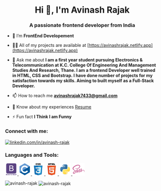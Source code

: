 <h1 align="center">Hi 👋, I'm Avinash Rajak</h1>
<h3 align="center">A passionate frontend developer from India</h3>




- 🌱 I’m  **FrontEnd Developement**

- 👨‍💻 All of my projects are available at [https://avinashrajak.netlify.app](https://avinashrajak.netlify.app)

- 💬 Ask me about **I am a first year student pursuing Electronics & Telecommunication at K.C. College Of Engineering And Management Studies And Research, Thane. I am a frontend Developer well trained in HTML, CSS and Bootstrap. I have done number of projects for my satisfaction towards my skills. Aiming to built myself as a Full-Stack Developer.**

- 📫 How to reach me **avinashrajak7433@gmail.com**

- 📄 Know about my experiences [Resume](https://drive.google.com/file/d/1dAidR51kZ9mE1OopwqPnxHlfOxFN36hw/view?usp=sharing)

- ⚡ Fun fact **I Think I am Funny**

<h3 align="left">Connect with me:</h3>
<p align="left">
<a href="https://linkedin.com/in/avinash-rajak" target="_blank"><img align="center" src="https://raw.githubusercontent.com/rahuldkjain/github-profile-readme-generator/master/src/images/icons/Social/linked-in-alt.svg" alt="linkedin.com/in/avinash-rajak" height="30" width="40" /></a>
</p>

<h3 align="left">Languages and Tools:</h3>
<p align="left"> <a href="https://getbootstrap.com"  target="_blank"> <img src="https://raw.githubusercontent.com/devicons/devicon/master/icons/bootstrap/bootstrap-plain-wordmark.svg" alt="bootstrap" width="40" height="40"/> </a> <a href="https://www.cprogramming.com/"  target="_blank"> <img src="https://raw.githubusercontent.com/devicons/devicon/master/icons/c/c-original.svg" alt="c" width="40" height="40"/> </a> <a href="https://www.w3schools.com/css/"  target="_blank"> <img src="https://raw.githubusercontent.com/devicons/devicon/master/icons/css3/css3-original-wordmark.svg" alt="css3" width="40" height="40"/> </a> <a href="https://www.w3.org/html/"  target="_blank"> <img src="https://raw.githubusercontent.com/devicons/devicon/master/icons/html5/html5-original-wordmark.svg" alt="html5" width="40" height="40"/> </a> <a href="https://www.python.org"  target="_blank"> <img src="https://raw.githubusercontent.com/devicons/devicon/master/icons/python/python-original.svg" alt="python" width="40" height="40"/> </a> <a href="https://sass-lang.com"  target="_blank"> <img src="https://raw.githubusercontent.com/devicons/devicon/master/icons/sass/sass-original.svg" alt="sass" width="40" height="40"/> </a> </p>

<p><img align="left" src="https://github-readme-stats.vercel.app/api/top-langs?username=avinash-rajak&show_icons=true&locale=en&layout=compact" alt="avinash-rajak" /></p>

<p>&nbsp;<img align="center" src="https://github-readme-stats.vercel.app/api?username=avinash-rajak&show_icons=true&locale=en" alt="avinash-rajak" /></p>



